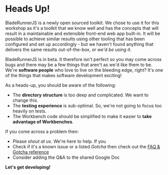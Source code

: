 # Heads Up!

BladeRunnerJS is a newly open sourced toolkit. We chose to use it for this workshop
as it's a toolkit that we know well and has the concepts that will result in a
maintainable and extensible front-end web app built-in. It will be possible to achieve
similar results using other tooling that has been configured and set up accordingly -
but we haven't found anything that delivers the same results out-of-the-box,
*or we'd be using it*.

BladeRunnerJS is in beta. It therefore isn't perfect so you may come across bugs
and there may be a few things that aren't as we'd like them to be. We're **software people**
who love to live on the bleeding edge, right? It's one of the things that makes
software development exciting!

As a heads-up, you should be aware of the following:

* The **directory structure** is too deep and complicated. We want to change this.
* The **testing experience** is sub-optimal. So, we're not going to focus too heavily on tests.
* The Workbench code should be simplified to make it easier to **take advantage of Workbenches**.

If you come across a problem then:

* Please *shout at us*. We're here to help. If you
* Check if it's a known issue or a listed *Gotcha* then check out the [FAQ & Gotcha reference](/reference/faq_gotchas.html)
* Consider adding the Q&A to the shared Google Doc

**Let's get developing!**
